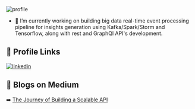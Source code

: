 <!--
**nitksingh/nitksingh** is a ✨ _special_ ✨ repository because its `README.md` (this file) appears on your GitHub profile.
-->
<img src='https://nitksingh.github.io/profile/images/nitesh.png' alt='profile'>

- 🔭 I’m currently working on building big data real-time event processing pipeline for insights generation using Kafka/Spark/Storm and Tensorflow, along with rest and GraphQl API's development.

## 🔗 Profile Links

[![linkedin](https://img.shields.io/badge/linkedin-0A66C2?style=for-the-badge&logo=linkedin&logoColor=white)](https://www.linkedin.com/in/nkumarsingh)

## 🔗 Blogs on Medium
➡️ [The Journey of Building a Scalable API](https://sforce.co/3q0nYPq)



